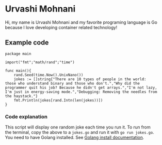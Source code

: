 # Urvashi Mohnani

Hi, my name is Urvashi Mohnani and my favorite programing language is Go because I love developing container related technology!

## Example code

```
package main

import("fmt";"math/rand";"time")

func main(){
    rand.Seed(time.Now().UnixNano())
    jokes := []string{"There are 10 types of people in the world: those who understand binary and those who don't.","Why did the programmer quit his job? Because he didn't get arrays.","I'm not lazy, I'm just in energy-saving mode.","Debugging: Removing the needles from the haystack."}
    fmt.Println(jokes[rand.Intn(len(jokes))])
}
```

### Code explanation

This script will display one random joke each time you run it. To run from the terminal, copy the above to a `jokes.go` and run it with `go run jokes.go`.
You need to have Golang installed. See [Golang install documentation](https://go.dev/doc/install). 


